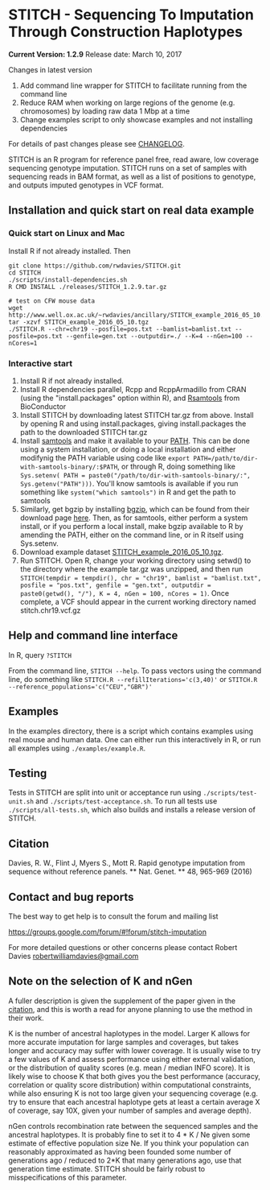 STITCH - Sequencing To Imputation Through Construction Haplotypes
=================================================================
**__Current Version: 1.2.9__**
Release date: March 10, 2017

Changes in latest version

1. Add command line wrapper for STITCH to facilitate running from the command line
2. Reduce RAM when working on large regions of the genome (e.g. chromosomes) by loading raw data 1 Mbp at a time
3. Change examples script to only showcase examples and not installing dependencies

For details of past changes please see [CHANGELOG](CHANGELOG.md).

STITCH is an R program for reference panel free, read aware, low coverage sequencing genotype imputation. STITCH runs on a set of samples with sequencing reads in BAM format, as well as a list of positions to genotype, and outputs imputed genotypes in VCF format.

## Installation and quick start on real data example

### Quick start on Linux and Mac

Install R if not already installed. Then
```
git clone https://github.com/rwdavies/STITCH.git
cd STITCH
./scripts/install-dependencies.sh
R CMD INSTALL ./releases/STITCH_1.2.9.tar.gz

# test on CFW mouse data
wget http://www.well.ox.ac.uk/~rwdavies/ancillary/STITCH_example_2016_05_10.tgz
tar -xzvf STITCH_example_2016_05_10.tgz
./STITCH.R --chr=chr19 --posfile=pos.txt --bamlist=bamlist.txt --posfile=pos.txt --genfile=gen.txt --outputdir=./ --K=4 --nGen=100 --nCores=1
```

### Interactive start
1. Install R if not already installed.
2. Install R dependencies parallel, Rcpp and RcppArmadillo from CRAN (using the "install.packages" option within R), and [Rsamtools](https://bioconductor.org/packages/release/bioc/html/Rsamtools.html) from BioConductor
3. Install STITCH by downloading latest STITCH tar.gz from above. Install by opening R and using install.packages, giving install.packages the path to the downloaded STITCH tar.gz
4. Install [samtools](http://www.htslib.org/) and make it available to your [PATH](https://en.wikipedia.org/wiki/PATH_(variable)). This can be done using a system installation, or doing a local installation and either modifynig the PATH variable using code like ```export PATH=/path/to/dir-with-samtools-binary/:$PATH```, or through R, doing something like ```Sys.setenv( PATH = paste0("/path/to/dir-with-samtools-binary/:", Sys.getenv("PATH")))```. You'll know samtools is available if you run something like ```system("which samtools")``` in R and get the path to samtools
5. Similarly, get bgzip by installing [bgzip](http://www.htslib.org/), which can be found from their download page [here](http://www.htslib.org/download/). Then, as for samtools, either perform a system install, or if you perform a local install, make bgzip available to R by amending the PATH, either on the command line, or in R itself using Sys.setenv.
6. Download example dataset [STITCH_example_2016_05_10.tgz](http://www.well.ox.ac.uk/~rwdavies/ancillary/STITCH_example_2016_05_10.tgz).
7. Run STITCH. Open R, change your working directory using setwd() to the directory where the example tar.gz was unzipped, and then run ```STITCH(tempdir = tempdir(), chr = "chr19", bamlist = "bamlist.txt", posfile = "pos.txt", genfile = "gen.txt", outputdir = paste0(getwd(), "/"), K = 4, nGen = 100, nCores = 1)```. Once complete, a VCF should appear in the current working directory named stitch.chr19.vcf.gz

## Help and command line interface

In R, query ```?STITCH```

From the command line, ```STITCH --help```. To pass vectors using the command line, do something like ```STITCH.R --refillIterations='c(3,40)'``` or ```STITCH.R --reference_populations='c("CEU","GBR")'```

## Examples

In the examples directory, there is a script which contains examples using real mouse and human data. One can either run this interactively in R, or run all examples using ```./examples/example.R```.

## Testing

Tests in STITCH are split into unit or acceptance run using ```./scripts/test-unit.sh``` and ```./scripts/test-acceptance.sh```. To run all tests use ```./scripts/all-tests.sh```, which also builds and installs a release version of STITCH.

## Citation

Davies, R. W., Flint J, Myers S., Mott R. Rapid genotype imputation from sequence without reference panels. ** Nat. Genet. ** 48, 965-969 (2016)

## Contact and bug reports

The best way to get help is to consult the forum and mailing list

https://groups.google.com/forum/#!forum/stitch-imputation

For more detailed questions or other concerns please contact Robert Davies robertwilliamdavies@gmail.com

## Note on the selection of K and nGen

A fuller description is given the supplement of the paper given in the [citation](#Citation), and this is worth a read for anyone planning to use the method in their work.

K is the number of ancestral haplotypes in the model. Larger K allows for more accurate imputation for large samples and coverages, but takes longer and accuracy may suffer with lower coverage. It is usually wise to try a few values of K and assess performance using either external validation, or the distribution of quality scores (e.g. mean / median INFO score). It is likely wise to choose K that both gives you the best performance (accuracy, correlation or quality score distribution) within computational constraints, while also ensuring K is not too large given your sequencing coverage (e.g. try to ensure that each ancestral haplotype gets at least a certain average X of coverage, say 10X, given your number of samples and average depth). 

nGen controls recombination rate between the sequenced samples and the ancestral haplotypes. It is probably fine to set it to 4 * K / Ne given some estimate of effective population size Ne. If you think your population can reasonably approximated as having been founded some number of generations ago / reduced to 2*K that many generations ago, use that generation time estimate. STITCH should be fairly robust to misspecifications of this parameter.
